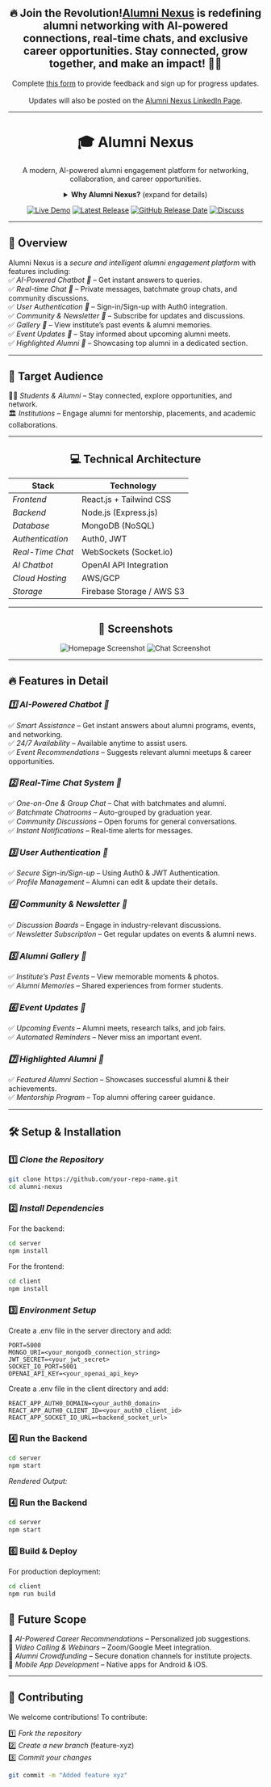 <div align="center">
  <h2>🔥 Join the Revolution!<a href="#">Alumni Nexus</a> is redefining alumni networking with AI-powered connections, real-time chats, and exclusive career opportunities. Stay connected, grow together, and make an impact! 🚀💙</h2>
  <p>Complete <a href="#">this form</a> to provide feedback and sign up for progress updates.<br/><br/>
  Updates will also be posted on the <a href="#">Alumni Nexus LinkedIn Page</a>.</p>
</div>

---

<h1 align="center">🎓 Alumni Nexus</h1>

<div align="center">
  <p>A modern, AI-powered alumni engagement platform for networking, collaboration, and career opportunities.</p>

  <details>
  <summary><b>Why Alumni Nexus?</b> (expand for details)</summary>
  <p>Alumni Nexus is designed to *bridge the gap* between students, alumni, and institutions by offering *real-time networking, AI chatbot assistance, career opportunities, and event management*.</p>
  </details>

  [![Live Demo](https://img.shields.io/badge/-Live%20Demo-%2322A6F2)](#) 
  [![Latest Release](https://img.shields.io/github/v/tag/your-repo-name?label=Latest%20Release&style=social)](#)
  [![GitHub Release Date](https://img.shields.io/github/release-date/your-repo-name?label=Released&style=social)](#)
  [![Discuss](https://img.shields.io/badge/-Discuss-blue)](#)
</div>

---

## 🚀 Overview

Alumni Nexus is a *secure and intelligent alumni engagement platform* with features including:  
✅ *AI-Powered Chatbot 🤖* – Get instant answers to queries.  
✅ *Real-time Chat 💬* – Private messages, batchmate group chats, and community discussions.  
✅ *User Authentication 🔐* – Sign-in/Sign-up with Auth0 integration.  
✅ *Community & Newsletter 📰* – Subscribe for updates and discussions.  
✅ *Gallery 📸* – View institute’s past events & alumni memories.  
✅ *Event Updates 📅* – Stay informed about upcoming alumni meets.  
✅ *Highlighted Alumni 🌟* – Showcasing top alumni in a dedicated section.  

---

## 🎯 Target Audience

👨‍🎓 *Students & Alumni* – Stay connected, explore opportunities, and network.  
🏛 *Institutions* – Engage alumni for mentorship, placements, and academic collaborations.  

---

<h2 align="center">💻 Technical Architecture</h2>

| Stack | Technology |
|-------|-----------|
| *Frontend* | React.js + Tailwind CSS |
| *Backend* | Node.js (Express.js) |
| *Database* | MongoDB (NoSQL) |
| *Authentication* | Auth0, JWT |
| *Real-Time Chat* | WebSockets (Socket.io) |
| *AI Chatbot* | OpenAI API Integration |
| *Cloud Hosting* | AWS/GCP |
| *Storage* | Firebase Storage / AWS S3 |

---

<h2 align="center">📸 Screenshots</h2>

<div align="center">
  <img src="https://via.placeholder.com/600x300" alt="Homepage Screenshot">
  <img src="https://via.placeholder.com/600x300" alt="Chat Screenshot">
</div>

---

## 🔥 Features in Detail

### *1️⃣ AI-Powered Chatbot 🤖*  
✅ *Smart Assistance* – Get instant answers about alumni programs, events, and networking.  
✅ *24/7 Availability* – Available anytime to assist users.  
✅ *Event Recommendations* – Suggests relevant alumni meetups & career opportunities.  

### *2️⃣ Real-Time Chat System 💬*  
✅ *One-on-One & Group Chat* – Chat with batchmates and alumni.  
✅ *Batchmate Chatrooms* – Auto-grouped by graduation year.  
✅ *Community Discussions* – Open forums for general conversations.  
✅ *Instant Notifications* – Real-time alerts for messages.  

### *3️⃣ User Authentication 🔐*  
✅ *Secure Sign-in/Sign-up* – Using Auth0 & JWT Authentication.  
✅ *Profile Management* – Alumni can edit & update their details.  

### *4️⃣ Community & Newsletter 📰*  
✅ *Discussion Boards* – Engage in industry-relevant discussions.  
✅ *Newsletter Subscription* – Get regular updates on events & alumni news.  

### *5️⃣ Alumni Gallery 📸*  
✅ *Institute’s Past Events* – View memorable moments & photos.  
✅ *Alumni Memories* – Shared experiences from former students.  

### *6️⃣ Event Updates 📅*  
✅ *Upcoming Events* – Alumni meets, research talks, and job fairs.  
✅ *Automated Reminders* – Never miss an important event.  

### *7️⃣ Highlighted Alumni 🌟*  
✅ *Featured Alumni Section* – Showcases successful alumni & their achievements.  
✅ *Mentorship Program* – Top alumni offering career guidance.  

---

## 🛠 Setup & Installation  

### 1️⃣ *Clone the Repository*  
``` bash
git clone https://github.com/your-repo-name.git
cd alumni-nexus
```


### 2️⃣ *Install Dependencies*
For the backend:
``` bash
cd server
npm install
```
For the frontend:
``` bash
cd client
npm install
```
### 3️⃣ *Environment Setup*
Create a .env file in the server directory and add:
```env
PORT=5000
MONGO_URI=<your_mongodb_connection_string>
JWT_SECRET=<your_jwt_secret>
SOCKET_IO_PORT=5001
OPENAI_API_KEY=<your_openai_api_key>
```
Create a .env file in the client directory and add:
```env
REACT_APP_AUTH0_DOMAIN=<your_auth0_domain>
REACT_APP_AUTH0_CLIENT_ID=<your_auth0_client_id>
REACT_APP_SOCKET_IO_URL=<backend_socket_url>
```
### 4️⃣ Run the Backend  
```bash
cd server
npm start
```
*Rendered Output:*  

### 4️⃣ Run the Backend  
```bash
cd server
npm start
```

### 6️⃣ Build & Deploy  

For production deployment:  
```bash
cd client
npm run build
```
## 🌟 Future Scope  

🚀 *AI-Powered Career Recommendations* – Personalized job suggestions.  
🚀 *Video Calling & Webinars* – Zoom/Google Meet integration.  
🚀 *Alumni Crowdfunding* – Secure donation channels for institute projects.  
🚀 *Mobile App Development* – Native apps for Android & iOS.  

---

## 🤝 Contributing  

We welcome contributions! To contribute:  

1️⃣ *Fork the repository*  
2️⃣ *Create a new branch* (feature-xyz)  
3️⃣ *Commit your changes*  
   ```bash
   git commit -m "Added feature xyz"
```
